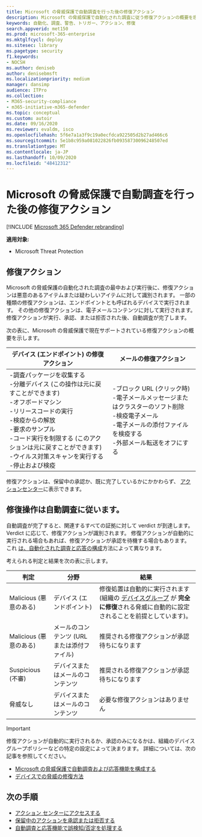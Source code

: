 ```yaml
---
title: Microsoft の脅威保護で自動調査を行った後の修復アクション
description: Microsoft の脅威保護で自動化された調査に従う修復アクションの概要を理解する
keywords: 自動化、調査、警告、トリガー、アクション、修復
search.appverid: met150
ms.prod: microsoft-365-enterprise
ms.mktglfcycl: deploy
ms.sitesec: library
ms.pagetype: security
f1.keywords:
- NOCSH
ms.author: deniseb
author: denisebmsft
ms.localizationpriority: medium
manager: dansimp
audience: ITPro
ms.collection:
- M365-security-compliance
- m365-initiative-m365-defender
ms.topic: conceptual
ms.custom: autoir
ms.date: 09/16/2020
ms.reviewer: evaldm, isco
ms.openlocfilehash: 5f6e7a1a3f9c19a0ecfdca922505d2b27ad466c6
ms.sourcegitcommit: 5e1b8c959a081022826fb09358730096248507ed
ms.translationtype: MT
ms.contentlocale: ja-JP
ms.lasthandoff: 10/09/2020
ms.locfileid: "48412312"
---
```

# <a name="remediation-actions-following-automated-investigations-in-microsoft-threat-protection"></a>Microsoft の脅威保護で自動調査を行った後の修復アクション

[!INCLUDE [Microsoft 365 Defender rebranding](../includes/microsoft-defender.md)]


**適用対象:**
- Microsoft Threat Protection


## <a name="remediation-actions"></a>修復アクション

Microsoft の脅威保護の自動化された調査の最中および実行後に、修復アクションは悪意のあるアイテムまたは疑わしいアイテムに対して識別されます。 一部の種類の修復アクションは、エンドポイントとも呼ばれるデバイスで実行されます。 その他の修復アクションは、電子メールコンテンツに対して実行されます。 修復アクションが実行、承認、または拒否された後、自動調査が完了します。

次の表に、Microsoft の脅威保護で現在サポートされている修復アクションの概要を示します。 

|デバイス (エンドポイント) の修復アクション  |メールの修復アクション  |
|---------|---------|
|-調査パッケージを収集する <br/>-分離デバイス (この操作は元に戻すことができます)<br/>-オフボードマシン <br/>-リリースコードの実行 <br/>-検疫からの解放 <br/>-要求のサンプル <br/>-コード実行を制限する (このアクションは元に戻すことができます) <br/>-ウイルス対策スキャンを実行する <br/>-停止および検疫      |-ブロック URL (クリック時)<br/>-電子メールメッセージまたはクラスターのソフト削除<br/>-検疫電子メール<br/>-電子メールの添付ファイルを検疫する<br/>-外部メール転送をオフにする          |

修復アクションは、保留中の承認か、既に完了しているかにかかわらず、 [アクションセンター](https://docs.microsoft.com/microsoft-365/security/mtp/mtp-action-center)に表示できます。

## <a name="remediation-actions-follow-automated-investigations"></a>修復操作は自動調査に従います。

自動調査が完了すると、関連するすべての証拠に対して verdict が到達します。 Verdict に応じて、修復アクションが識別されます。 修復アクションが自動的に実行される場合もあれば、修復アクションが承認を待機する場合もあります。 これ [は、自動化された調査と応答の構成](mtp-configure-auto-investigation-response.md)方法によって異なります。

考えられる判定と結果を次の表に示します。

|判定    |分野    |結果|
|------|------|------|
|Malicious (悪意のある)    |デバイス (エンドポイント)    |修復処置は自動的に実行されます (組織の [デバイスグループ](mtp-configure-auto-investigation-response.md#review-or-change-the-automation-level-for-device-groups) が **完全に修復**される脅威に自動的に設定されることを前提としています)。|
|Malicious (悪意のある)    |メールのコンテンツ (URL または添付ファイル) | 推奨される修復アクションが承認待ちになります|
|Suspicious (不審)    |デバイスまたはメールのコンテンツ |推奨される修復アクションが承認待ちになります|
|脅威なし    |デバイスまたはメールのコンテンツ    |必要な修復アクションはありません|

> [!IMPORTANT]
> 修復アクションが自動的に実行されるか、承認のみになるかは、組織のデバイスグループポリシーなどの特定の設定によって決まります。 詳細については、次の記事を参照してください。
> - [Microsoft の脅威保護で自動調査および応答機能を構成する](mtp-configure-auto-investigation-response.md)
> - [デバイスでの脅威の修復方法](https://docs.microsoft.com/windows/security/threat-protection/microsoft-defender-atp/automated-investigations)

## <a name="next-steps"></a>次の手順

- [アクション センターにアクセスする](https://docs.microsoft.com/microsoft-365/security/mtp/mtp-action-center)
- [保留中のアクションを承認または拒否する](https://docs.microsoft.com/microsoft-365/security/mtp/mtp-autoir-actions)
- [自動調査と応答機能で誤検知/否定を処理する](mtp-autoir-report-false-positives-negatives.md)
